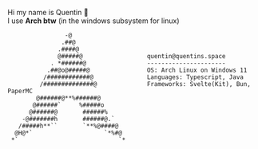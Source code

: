 Hi my name is Quentin 🖖 \
I use **Arch btw** (in the windows subsystem for linux)

                    -@                                
                   .##@
                  .####@              
                  @#####@                  quentin@quentins.space
                . *######@                 ----------------------
               .##@o@#####@                OS: Arch Linux on Windows 11
              /############@               Languages: Typescript, Java
             /##############@              Frameworks: Svelte(Kit), Bun, PaperMC
            @######@**%######@             
           @######`     %#####o       
          @######@       ######%      
        -@#######h       ######@.`    
       /#####h**``       `**%@####@   
      @H@*`                    `*%#@  
     *`                            `* 
